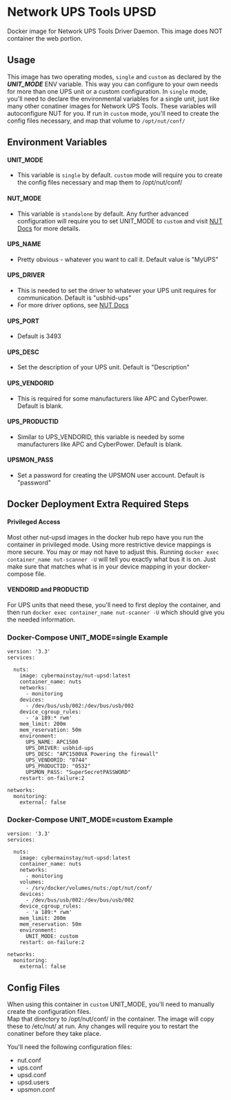 # Network UPS Tools UPSD

Docker image for Network UPS Tools Driver Daemon.  This image does NOT container the web portion.

## Usage

This image has two operating modes, `single` and `custom` as declared by the ***UNIT_MODE*** ENV variable.
This way you can configure to your own needs for more than one UPS unit or a custom configuration.
In `single` mode, you'll need to declare the environmental variables for a single unit, just like many other
conatiner images for Network UPS Tools.  These variables will autoconfigure NUT for you.
If run in `custom` mode, you'll need to create the config files necessary, and map that volume to `/opt/nut/conf/`

## Environment Variables
#### UNIT_MODE
- This variable is `single` by default.
`custom` mode will require you to create the config files necessary and map them to /opt/nut/conf/

#### NUT_MODE
- This variable is `standalone` by default.  Any further advanced configuration will require you to 
set UNIT_MODE to `custom` and visit [NUT Docs](https://networkupstools.org/docs/man/nut.conf.html) for more details.

#### UPS_NAME
- Pretty obvious - whatever you want to call it.  Default value is "MyUPS"

#### UPS_DRIVER
- This is needed to set the driver to whatever your UPS unit requires for communication.
Default is "usbhid-ups"
- For more driver options, see [NUT Docs](https://github.com/networkupstools/nut/blob/master/data/driver.list.in)

#### UPS_PORT
- Default is 3493

#### UPS_DESC
- Set the description of your UPS unit.  Default is "Description"

#### UPS_VENDORID
- This is required for some manufacturers like APC and CyberPower.
Default is blank.

#### UPS_PRODUCTID
- Similar to UPS_VENDORID, this variable is needed by some manufacturers like APC and CyberPower.
Default is blank.

#### UPSMON_PASS
- Set a password for creating the UPSMON user account. 
Default is "password"

## Docker Deployment Extra Required Steps
#### Privileged Access
Most other nut-upsd images in the docker hub repo have you run the container in privileged mode.  Using more restrictive device mappings is more secure.
You may or may not have to adjust this.  Running `docker exec container_name nut-scanner -U` will tell you exactly what bus it is on.  Just make
sure that matches what is in your device mapping in your docker-compose file.

#### VENDORID and PRODUCTID
For UPS units that need these, you'll need to first deploy the container, and then run `docker exec container_name nut-scanner -U`
 which should give you the needed information.

### Docker-Compose UNIT_MODE=single Example

```console
version: '3.3'
services:
  
  nuts:
    image: cybermainstay/nut-upsd:latest
    container_name: nuts
    networks:
      - monitoring
    devices:
      - /dev/bus/usb/002:/dev/bus/usb/002
    device_cgroup_rules:
      - 'a 189:* rwm'
    mem_limit: 200m
    mem_reservation: 50m
    environment:
      UPS_NAME: APC1500
      UPS_DRIVER: usbhid-ups
      UPS_DESC: "APC1500VA Powering the firewall"
      UPS_VENDORID: "0744"
      UPS_PRODUCTID: "0532"
      UPSMON_PASS: "SuperSecretPASSWORD"
    restart: on-failure:2
    
networks:
  monitoring:
    external: false
```

### Docker-Compose UNIT_MODE=custom Example

```console
version: '3.3'
services:
  
  nuts:
    image: cybermainstay/nut-upsd:latest
    container_name: nuts
    networks:
      - monitoring
    volumes:
      - /srv/docker/volumes/nuts:/opt/nut/conf/
    devices:
      - /dev/bus/usb/002:/dev/bus/usb/002
    device_cgroup_rules:
      - 'a 189:* rwm'
    mem_limit: 200m
    mem_reservation: 50m
    environment:
      UNIT_MODE: custom
    restart: on-failure:2
    
networks:
  monitoring:
    external: false
```

## Config Files
When using this container in `custom` UNIT_MODE, you'll need to manually create the configuration files.  
Map that directory to /opt/nut/conf/ in the container.  The image will copy these to /etc/nut/ at run.
Any changes will require you to restart the conatiner before they take place.

You'll need the following configuration files:
- nut.conf
- ups.conf
- upsd.conf
- upsd.users
- upsmon.conf
